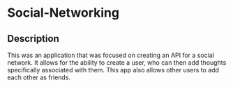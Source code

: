 # Social-Networking
## Description

This was an application that was focused on creating an API for a social network. It allows for the ability to create a user, who can then add thoughts specifically associated with them. This app also allows other users to add each other as friends.
